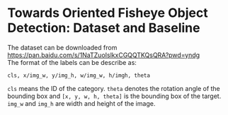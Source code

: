 Towards Oriented Fisheye Object Detection: Dataset and Baseline
===
The dataset can be downloaded from https://pan.baidu.com/s/1NaTZuoIslkxCGQQTKQsQRA?pwd=yndg<br>
The format of the labels can be describe as: <br>
```
cls, x/img_w, y/img_h, w/img_w, h/imgh, theta
```
`cls` means the ID of the category. `theta` denotes the rotation angle of the bounding box and `[x, y, w, h, theta]` is the bounding box of the target. `img_w` and `img_h` are width and height of the image.
